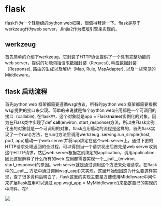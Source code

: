 # flask
flask作为一个轻量级的python web框架，很值得拜读一下。flask是基于werkzeug作为web server，JInjia2作为模版引擎来实现的。
## werkzeug
首先简单的介绍下werkzeug，它封装了HTTP协议提供了一个具有完整功能的web server，提供的功能包括请求数据封装（Request), 响应数据封装（Response), 路由的生成以及解析（Map, Rule, MapAdapter), 以及一些常见的Middleware。
## flask 启动流程
首先python web 框架都需要遵循wsgi协议，所有的python web 框架都需要根据wsgi提供的接口来实现。简单的来说就是每个python web应用都是一个可调用的接口（callable), 在flask中，这个对象就是app = Flask(__name__)实例化的对象。因为在Flask类中实现了def __call__(environ, start_response)方法，所以由Flask实例化出的对象就是一个可调用的对象。flask应用启动的流程是这样的，首先flask实现了一个run()方法，在run()方法里调用werkzeug .serving.run_simple(host, port, app)启动一个web server并将app绑定在这个web server上。通过下图的HTTP请求处理返回的全过程，可以得到当一个请求发出后首先是web server收到这个HTTP请求，然后web server根据之前绑定的application，调用application.因此这里解释了什么所有的web 应用都需要实现一个__call__(environ, start_response)的原因。web server就是通过调用这个方法来处理请求。在flask中的__call__ 方法中通过调用wsgi_app()来实现，这里开始很困惑为什么要这样实现，查了很多资料后明白了，flask这里的实现主要是方便使用MIddleware中间件来扩展flask应用可以通过
app.wsgi_app = MyMiddleware()来指定自己的实现的中间件。在f

![](https://assets.toptal.io/uploads/blog/image/91961/toptal-blog-image-1452784558794-7851992813e17ce0d5ca9802cf7ac719.jpg)
<!--stackedit_data:
eyJoaXN0b3J5IjpbMTgzNDM2OTc1NywtODgxNzAzMTEyLC0xMD
cyNzg2MTA1LDE3NDAwNzY0NTcsLTE1MDQ3Njc2MTZdfQ==
-->